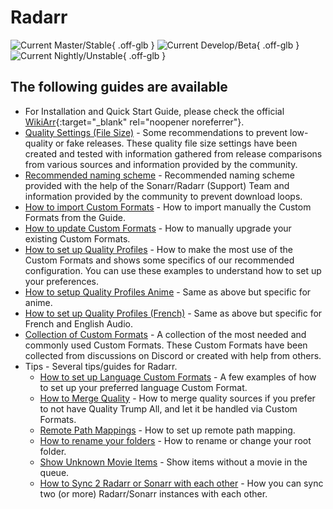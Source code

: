 # Radarr

![Current Master/Stable](https://img.shields.io/badge/dynamic/json?color=4051B5&style=for-the-badge&label=Master&query=%24%5B0%5D.version&url=https://radarr.servarr.com/v1/update/master/changes){ .off-glb } ![Current Develop/Beta](https://img.shields.io/badge/dynamic/json?color=4051B5&style=for-the-badge&label=Develop&query=%24%5B0%5D.version&url=https://radarr.servarr.com/v1/update/develop/changes){ .off-glb } ![Current Nightly/Unstable](https://img.shields.io/badge/dynamic/json?color=4051B5&style=for-the-badge&label=Nightly&query=%24%5B0%5D.version&url=https://radarr.servarr.com/v1/update/nightly/changes){ .off-glb }

## The following guides are available

- For Installation and Quick Start Guide, please check the official [WikiArr](https://wiki.servarr.com/en/radarr){:target="\_blank" rel="noopener noreferrer"}.
- [Quality Settings (File Size)](/Radarr/Radarr-Quality-Settings-File-Size/) - Some recommendations to prevent low-quality or fake releases. These quality file size settings have been created and tested with information gathered from release comparisons from various sources and information provided by the community.
- [Recommended naming scheme](/Radarr/Radarr-recommended-naming-scheme/) - Recommended naming scheme provided with the help of the Sonarr/Radarr (Support) Team and information provided by the community to prevent download loops.
- [How to import Custom Formats](/Radarr/Radarr-import-custom-formats/) - How to import manually the Custom Formats from the Guide.
- [How to update Custom Formats](/Radarr/Radarr-how-to-update-custom-formats/) - How to manually upgrade your existing Custom Formats.
- [How to set up Quality Profiles](/Radarr/radarr-setup-quality-profiles/) - How to make the most use of the Custom Formats and shows some specifics of our recommended configuration. You can use these examples to understand how to set up your preferences.
- [How to setup Quality Profiles Anime](/Radarr/radarr-setup-quality-profiles-anime/) - Same as above but specific for anime.
- [How to set up Quality Profiles (French)](/Radarr/radarr-setup-quality-profiles-french-en/) - Same as above but specific for French and English Audio.
- [Collection of Custom Formats](/Radarr/Radarr-collection-of-custom-formats/) - A collection of the most needed and commonly used Custom Formats. These Custom Formats have been collected from discussions on Discord or created with help from others.
- Tips - Several tips/guides for Radarr.
    - [How to set up Language Custom Formats](/Radarr/Tips/How-to-setup-language-custom-formats/) - A few examples of how to set up your preferred language Custom Format.
    - [How to Merge Quality](/Radarr/Tips/Merge-quality/) - How to merge quality sources if you prefer to not have Quality Trump All, and let it be handled via Custom Formats.
    - [Remote Path Mappings](/Radarr/Radarr-remote-path-mapping/) - How to set up remote path mapping.
    - [How to rename your folders](/Radarr/Tips/Radarr-rename-your-folders/) - How to rename or change your root folder.
    - [Show Unknown Movie Items](/Radarr/Tips/Radarr-show-unknown-movie-items/) - Show items without a movie in the queue.
    - [How to Sync 2 Radarr or Sonarr with each other](/Radarr/Tips/Sync-2-radarr-sonarr/) - How you can sync two (or more) Radarr/Sonarr instances with each other.
